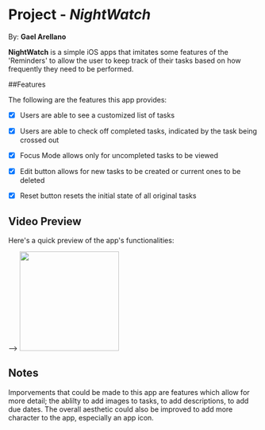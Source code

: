 # Project - *NightWatch*

By: **Gael Arellano**

**NightWatch** is a simple iOS apps that imitates some features of the 'Reminders' to allow the user to keep track of their tasks based on how frequently they need to be performed.

##Features

The following are the features this app provides:

- [X] Users are able to see a customized list of tasks
- [X] Users are able to check off completed tasks, indicated by the task being crossed out
- [X] Focus Mode allows only for uncompleted tasks to be viewed
- [X] Edit button allows for new tasks to be created or current ones to be deleted
- [X] Reset button resets the initial state of all original tasks
 

## Video Preview

Here's a quick preview of the app's functionalities:

--> <img src= "NightWPreviewgif.gif" width=200><br>

## Notes
Imporvements that could be made to this app are features which allow for more detail; the ablilty to add images to tasks, to add descriptions, to add due dates. The overall aesthetic could also be improved to add more character to the app, especially an app icon. 
